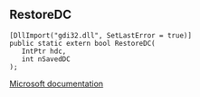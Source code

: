 ## RestoreDC

```
[DllImport("gdi32.dll", SetLastError = true)]
public static extern bool RestoreDC(
   IntPtr hdc,
   int nSavedDC
);
```

[Microsoft documentation](https://docs.microsoft.com/en-us/windows/win32/api/wingdi/nf-wingdi-restoredc)
